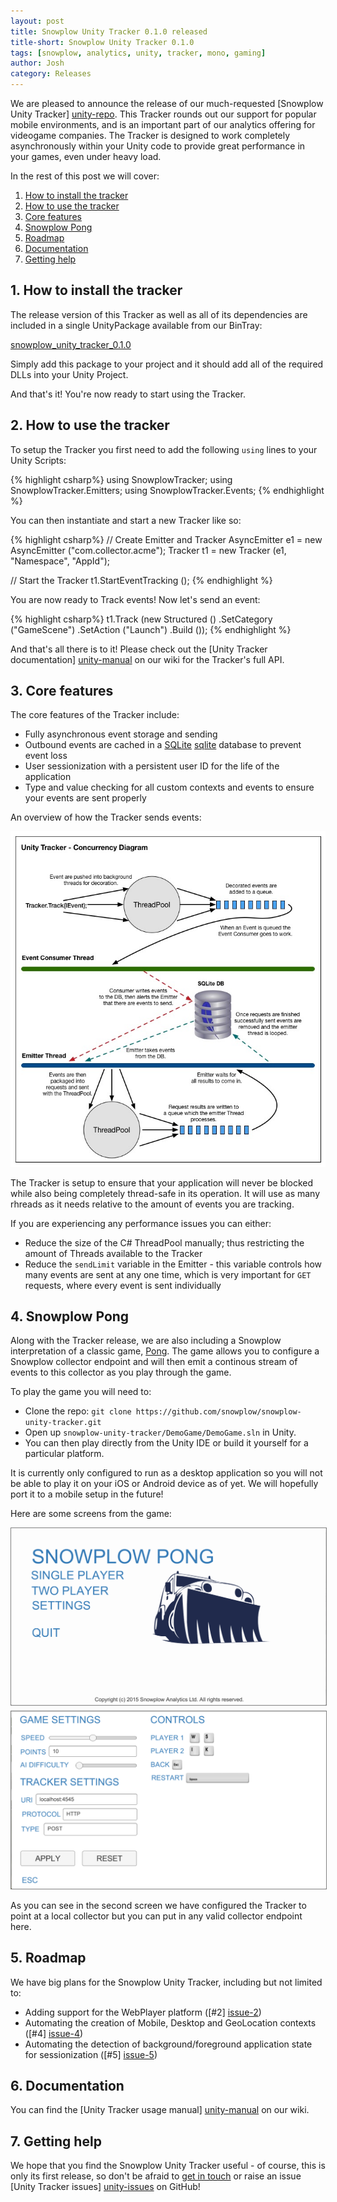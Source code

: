 ```yaml
---
layout: post
title: Snowplow Unity Tracker 0.1.0 released
title-short: Snowplow Unity Tracker 0.1.0
tags: [snowplow, analytics, unity, tracker, mono, gaming]
author: Josh
category: Releases
---
```


We are pleased to announce the release of our much-requested [Snowplow Unity Tracker] [unity-repo]. This Tracker rounds out our support for popular mobile environments, and is an important part of our analytics offering for videogame companies. The Tracker is designed to work completely asynchronously within your Unity code to provide great performance in your games, even under heavy load.

In the rest of this post we will cover:

1. [How to install the tracker](/blog/2015/10/08/snowplow-unity-tracker-0.1.0-released/#how-to-install)
2. [How to use the tracker](/blog/2015/10/08/snowplow-unity-tracker-0.1.0-released/#how-to-use)
3. [Core features](/blog/2015/10/08/snowplow-unity-tracker-0.1.0-released/#features)
4. [Snowplow Pong](/blog/2015/10/08/snowplow-unity-tracker-0.1.0-released/#snowplow-pong)
5. [Roadmap](/blog/2015/10/08/snowplow-unity-tracker-0.1.0-released/#roadmap)
6. [Documentation](/blog/2015/10/08/snowplow-unity-tracker-0.1.0-released/#docs)
7. [Getting help](/blog/2015/10/08/snowplow-unity-tracker-0.1.0-released/#help)

<!--more-->

<h2 id="how-to-install">1. How to install the tracker</h2>

The release version of this Tracker as well as all of its dependencies are included in a single UnityPackage available from our BinTray:

[snowplow_unity_tracker_0.1.0][package-dl]

Simply add this package to your project and it should add all of the required DLLs into your Unity Project.

And that's it! You're now ready to start using the Tracker.

<h2 id="how-to-use">2. How to use the tracker</h2>

To setup the Tracker you first need to add the following `using` lines to your Unity Scripts:

{% highlight csharp%}
using SnowplowTracker;
using SnowplowTracker.Emitters;
using SnowplowTracker.Events;
{% endhighlight %}

You can then instantiate and start a new Tracker like so:

{% highlight csharp%}
// Create Emitter and Tracker
AsyncEmitter e1 = new AsyncEmitter ("com.collector.acme");
Tracker t1 = new Tracker (e1, "Namespace", "AppId");

// Start the Tracker
t1.StartEventTracking ();
{% endhighlight %}

You are now ready to Track events! Now let's send an event:

{% highlight csharp%}
t1.Track (new Structured ()
    .SetCategory ("GameScene")
    .SetAction ("Launch")
    .Build ());
{% endhighlight %}

And that's all there is to it! Please check out the [Unity Tracker documentation] [unity-manual] on our wiki for the Tracker's full API.

<h2 id="features">3. Core features</h2>

The core features of the Tracker include:

* Fully asynchronous event storage and sending
* Outbound events are cached in a [SQLite] [sqlite] database to prevent event loss
* User sessionization with a persistent user ID for the life of the application
* Type and value checking for all custom contexts and events to ensure your events are sent properly

An overview of how the Tracker sends events:

<img src="/assets/img/blog/2015/10/Unity-Tracker-Concurrency.jpg" />

The Tracker is setup to ensure that your application will never be blocked while also being completely thread-safe in its operation. It will use as many rhreads as it needs relative to the amount of events you are tracking.

If you are experiencing any performance issues you can either:

* Reduce the size of the C# ThreadPool manually; thus restricting the amount of Threads available to the Tracker
* Reduce the `sendLimit` variable in the Emitter - this variable controls how many events are sent at any one time, which is very important for `GET` requests, where every event is sent individually

<h2 id="snowplow-pong">4. Snowplow Pong</h2>

Along with the Tracker release, we are also including a Snowplow interpretation of a classic game, [Pong][pong]. The game allows you to configure a Snowplow collector endpoint and will then emit a continous stream of events to this collector as you play through the game.

To play the game you will need to:

* Clone the repo: `git clone https://github.com/snowplow/snowplow-unity-tracker.git`
* Open up `snowplow-unity-tracker/DemoGame/DemoGame.sln` in Unity.
* You can then play directly from the Unity IDE or build it yourself for a particular platform.

It is currently only configured to run as a desktop application so you will not be able to play it on your iOS or Android device as of yet. We will hopefully port it to a mobile setup in the future!

Here are some screens from the game:

<img src="/assets/img/blog/2015/10/snowplow_pong_home.png" style="border:1px solid grey; margin-bottom:5px;"/>
<img src="/assets/img/blog/2015/10/snowplow_pong_settings.png" style="border:1px solid grey;"/>

As you can see in the second screen we have configured the Tracker to point at a local collector but you can put in any valid collector endpoint here.

<h2 id="roadmap">5. Roadmap</h2>

We have big plans for the Snowplow Unity Tracker, including but not limited to:

* Adding support for the WebPlayer platform ([#2] [issue-2])
* Automating the creation of Mobile, Desktop and GeoLocation contexts ([#4] [issue-4])
* Automating the detection of background/foreground application state for sessionization ([#5] [issue-5])

<h2 id="docs">6. Documentation</h2>

You can find the [Unity Tracker usage manual] [unity-manual] on our wiki.

<h2 id="help">7. Getting help</h2>

We hope that you find the Snowplow Unity Tracker useful - of course, this is only its first release, so don't be afraid to [get in touch][talk-to-us] or raise an issue [Unity Tracker issues] [unity-issues] on GitHub!

[unity-repo]: https://github.com/snowplow/snowplow-unity-tracker
[unity-manual]: https://github.com/snowplow/snowplow/wiki/Unity-Tracker
[talk-to-us]: https://github.com/snowplow/snowplow/wiki/Talk-to-us
[unity-issues]: https://github.com/snowplow/snowplow-unity-tracker/issues
[package-dl]: http://dl.bintray.com/snowplow/snowplow-generic/snowplow_unity_tracker_0.1.0.zip
[sqlite]: https://www.sqlite.org/
[pong]: https://en.wikipedia.org/wiki/Pong

[issue-2]: https://github.com/snowplow/snowplow-unity-tracker/issues/2
[issue-4]: https://github.com/snowplow/snowplow-unity-tracker/issues/4
[issue-5]: https://github.com/snowplow/snowplow-unity-tracker/issues/5
